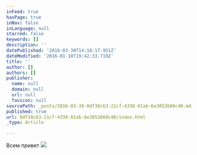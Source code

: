 ```yaml
---
inFeed: true
hasPage: true
inNav: false
inLanguage: null
starred: false
keywords: []
description: ''
datePublished: '2016-03-30T14:18:17.951Z'
dateModified: '2016-01-10T19:42:33.719Z'
title: ''
author: []
authors: []
publisher:
  name: null
  domain: null
  url: null
  favicon: null
sourcePath: _posts/2016-03-30-0df38c63-21cf-4338-81ab-6e3852660c40.md
published: true
url: 0df38c63-21cf-4338-81ab-6e3852660c40/index.html
_type: Article

---
```

Всем привет
![](https://the-grid-user-content.s3-us-west-2.amazonaws.com/9dbff13e-4339-4044-884b-3183de63a7e8.jpg)